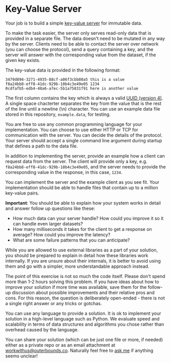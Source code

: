 # Key-Value Server

Your job is to build a simple [key-value server](https://en.wikipedia.org/wiki/Key%E2%80%93value_database) for immutable data. 

To make the task easier, the server only serves read-only data that is provided in a separate file. The data doesn't need to be mutated in any way by the server. Clients need to be able to contact the server over network (you can choose the protocol), send a query containing a key, and the server will answer with the corresponding value from the dataset, if the given key exists.

The key-value data is provided in the following format:
```
3479d894-3271-4935-88cf-a06f3cbb80a5 this is a value
f8a24bb8-eff8-41dc-929b-10b4c3e49e05 1234
0cdfafb5-edb4-48a6-a7ec-5b1a75831f91 here is another value
```
The first column contains the key which is always a valid [UUID (version 4)](https://en.wikipedia.org/wiki/Universally_unique_identifier#Version_4_(random)). A single space chacterter separates the key from the value that is the rest of the line until a newline (\n) character. You can use an example data file stored in this repository, `example.data`, for testing.

You are free to use any common programming language for your implementation. You can choose to use either HTTP or TCP for communication with the server. You can decide the details of the protocol. Your server should accept a single command line argument during startup that defines a path to the data file.

In addition to implementing the server, provide an example how a client can request data from the server. The client will provide only a key, e.g. `f8a24bb8-eff8-41dc-929b-10b4c3e49e05`, and the server needs to provide the corresponding value in the response, in this case, `1234`.

You can implement the server and the example client as you see fit. Your implementation should be able to handle files that contain up to a million key-value pairs.

**Important**: You should be able to explain how your system works in detail and answer follow up questions like these:

- How much data can your server handle? How could you improve it so it can handle even larger datasets?
- How many milliseconds it takes for the client to get a response on average? How could you improve the latency?
- What are some failure patterns that you can anticipate?

While you are allowed to use external libraries as a part of your solution, you should be prepared to explain in detail how these libraries work internally. If you are unsure about their internals, it is better to avoid using them and go with a simpler, more understandable approach instead.

The point of this exercise is not so much the code itself. Please don't spend more than 1-2 hours solving this problem. If you have ideas about how to improve your solution if more time was available, save them for the follow-up discussion about possible improvements and their relative pros and cons. For this reason, the question is deliberately open-ended - there is not a single right answer or any tricks or gotchas. 

You can use any language to provide a solution. It is ok to implement your solution in a high-level language such as Python. We evaluate speed and scalability in terms of data structures and algorithms you chose rather than overhead caused by the language. 

You can share your solution (which can be just one file or more, if needed) either as a private repo or as an email attachment at [workwithus@outerbounds.co](mailto:workwithus@outerbounds.co). Naturally feel free to [ask me](mailto:savin@outerbounds.co) if anything seems unclear!
